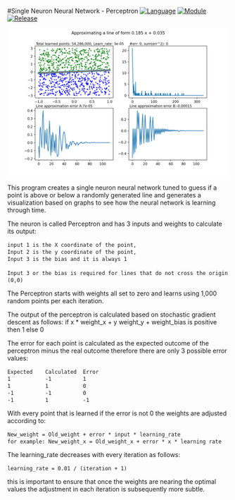 #Single Neuron Neural Network - Perceptron
[![Language](https://img.shields.io/badge/language-python-blue.svg?style=flat
)](https://www.python.org)
[![Module](https://img.shields.io/badge/module-matplotlib-brightgreen.svg?style=flat
)](https://matplotlib.org/)
[![Release](https://img.shields.io/badge/release-v1.0-orange.svg?style=flat
)](https://amaynez.github.io/Perceptron/)

<a href="https://amaynez.github.io/Perceptron/"><img src='Learning_1000_points_per_iteration.png'></a>

This program creates a single neuron neural network tuned to guess if a point is above or below a randomly generated line and generates a visualization based on graphs to see how the neural network is learning through time.

The neuron is called Perceptron and has 3 inputs and weights to calculate its output:
    
    input 1 is the X coordinate of the point,
    Input 2 is the y coordinate of the point,
    Input 3 is the bias and it is always 1

    Input 3 or the bias is required for lines that do not cross the origin (0,0)

The Perceptron starts with weights all set to zero and learns using 1,000 random points per each iteration.

The output of the perceptron is calculated based on stochastic gradient descent as follows:
    if x * weight_x + y weight_y + weight_bias is positive then 1 else 0

The error for each point is calculated as the expected outcome of the perceptron minus the real outcome therefore there are only 3 possible error values:

    Expected    Calculated  Error
    1           -1          1
    1           1           0
    -1          -1          0
    -1          1           -1

With every point that is learned if the error is not 0 the weights are adjusted according to:

    New_weight = Old_weight + error * input * learning_rate
    for example: New_weight_x = Old_weight_x + error * x * learning rate

The learning_rate decreases with every iteration as follows:

    learning_rate = 0.01 / (iteration + 1)

this is important to ensure that once the weights are nearing the optimal values the adjustment in each iteration is subsequently more subtle.
